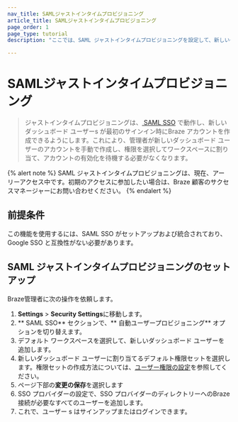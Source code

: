 ```yaml
---
nav_title: SAMLジャストインタイムプロビジョニング
article_title: SAMLジャストインタイムプロビジョニング
page_order: 1
page_type: tutorial
description: "ここでは、SAML ジャストインタイムプロビジョニングを設定して、新しいダッシュボード ユーザー s が最初のサインインでBraze アカウントを作成できるようにする方法について説明します。" 

---
```


# SAMLジャストインタイムプロビジョニング 

> ジャストインタイムプロビジョニングは、[ SAML SSO]({{site.baseurl}}/user_guide/administrative/access_braze/single_sign_on/set_up/) で動作し、新しいダッシュボード ユーザーs が最初のサインイン時にBraze アカウントを作成できるようにします。これにより、管理者が新しいダッシュボード ユーザーのアカウントを手動で作成し、権限を選択してワークスペースに割り当て、アカウントの有効化を待機する必要がなくなります。

{% alert note %}
SAML ジャストインタイムプロビジョニングは、現在、アーリーアクセス中です。初期のアクセスに参加したい場合は、Braze 顧客のサクセスマネージャーにお問い合わせください。
{% endalert %}

## 前提条件

この機能を使用するには、SAML SSO がセットアップおよび統合されており、Google SSO と互換性がない必要があります。

## SAML ジャストインタイムプロビジョニングのセットアップ

Braze管理者に次の操作を依頼します。

1. **Settings** > **Security Settings**に移動します。
2. ** SAML SSO** セクションで、** 自動ユーザープロビジョニング** オプションを切り替えます。
3. デフォルト ワークスペースを選択して、新しいダッシュボード ユーザーを追加します。
4. 新しいダッシュボード ユーザーに割り当てるデフォルト権限セットを選択します。権限セットの作成方法については、[ユーザー権限の設定]({{site.baseurl}}/user_guide/administrative/app_settings/manage_your_braze_users/user_permissions/)を参照してください。
6. ページ下部の**変更の保存**を選択します
7. SSO プロバイダーの設定で、SSO プロバイダーのディレクトリーへのBraze接続が必要なすべてのユーザーを追加します。
8. これで、ユーザー s はサインアップまたはログインできます。